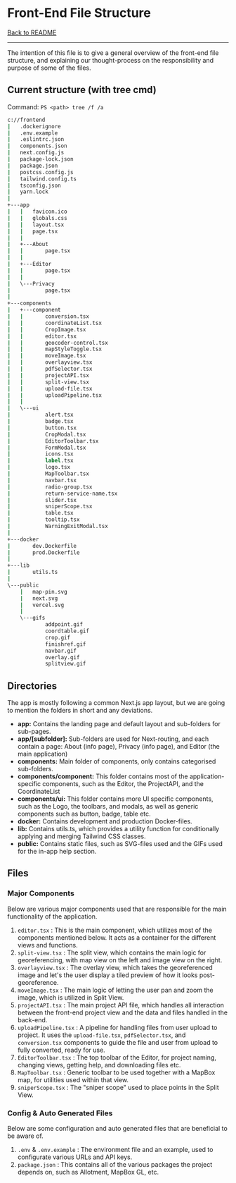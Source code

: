 # Front-End File Structure

[Back to README](../README.md)

---
The intention of this file is to give a general overview of the front-end file structure, and explaining our thought-process on the responsibility and purpose of some of the files.

## Current structure (with tree cmd)

Command: `PS <path> tree /f /a`

```cmd
c://frontend
|   .dockerignore
|   .env.example
|   .eslintrc.json
|   components.json
|   next.config.js
|   package-lock.json
|   package.json
|   postcss.config.js
|   tailwind.config.ts
|   tsconfig.json
|   yarn.lock
|
+---app
|   |   favicon.ico
|   |   globals.css
|   |   layout.tsx
|   |   page.tsx
|   |
|   +---About
|   |       page.tsx
|   |
|   +---Editor
|   |       page.tsx
|   |
|   \---Privacy
|           page.tsx
|
+---components
|   +---component
|   |       conversion.tsx
|   |       coordinateList.tsx
|   |       CropImage.tsx
|   |       editor.tsx
|   |       geocoder-control.tsx
|   |       mapStyleToggle.tsx
|   |       moveImage.tsx
|   |       overlayview.tsx
|   |       pdfSelector.tsx
|   |       projectAPI.tsx
|   |       split-view.tsx
|   |       upload-file.tsx
|   |       uploadPipeline.tsx
|   |
|   \---ui
|           alert.tsx
|           badge.tsx
|           button.tsx
|           CropModal.tsx
|           EditorToolbar.tsx
|           FormModal.tsx
|           icons.tsx
|           label.tsx
|           logo.tsx
|           MapToolbar.tsx
|           navbar.tsx
|           radio-group.tsx
|           return-service-name.tsx
|           slider.tsx
|           sniperScope.tsx
|           table.tsx
|           tooltip.tsx
|           WarningExitModal.tsx
|
+---docker
|       dev.Dockerfile
|       prod.Dockerfile
|
+---lib
|       utils.ts
|
\---public
    |   map-pin.svg
    |   next.svg
    |   vercel.svg
    |
    \---gifs
            addpoint.gif
            coordtable.gif
            crop.gif
            finishref.gif
            navbar.gif
            overlay.gif
            splitview.gif
```

## Directories

The app is mostly following a common Next.js app layout, but we are going to mention the folders in short and any deviations.

* **app:** Contains the landing page and default layout and sub-folders for sub-pages.
* **app/[subfolder]:** Sub-folders are used for Next-routing, and each contain a page: About (info page), Privacy (info page), and Editor (the main application)
* **components:** Main folder of components, only contains categorised sub-folders.
* **components/component:** This folder contains most of the application-specific components, such as the Editor, the ProjectAPI, and the CoordinateList
* **components/ui:** This folder contains more UI specific components, such as the Logo, the toolbars, and modals, as well as generic components such as button, badge, table etc.
* **docker:** Contains development and production Docker-files.
* **lib:** Contains utils.ts, which provides a utility function for conditionally applying and merging Tailwind CSS classes.
* **public:** Contains static files, such as SVG-files used and the GIFs used for the in-app help section.

## Files


### Major Components
Below are various major components used that are responsible for the main functionality of the application.

1. `editor.tsx` : This is the main component, which utilizes most of the components mentioned below. It acts as a container for the different views and functions.
2. `split-view.tsx` : The split view, which contains the main logic for georeferencing, with map view on the left and image view on the right.
3. `overlayview.tsx` : The overlay view, which takes the georeferenced image and let's the user display a tiled preview of how it looks post-georeference.
4. `moveImage.tsx` : The main logic of letting the user pan and zoom the image, which is utilized in Split View. 
5. `projectAPI.tsx` : The main project API file, which handles all interaction between the front-end project view and the data and files handled in the back-end.
6. `uploadPipeline.tsx` : A pipeline for handling files from user upload to project. It uses the `upload-file.tsx`, `pdfSelector.tsx`, and `conversion.tsx` components to guide the file and user from upload to fully converted, ready for use.
7. `EditorToolbar.tsx` : The top toolbar of the Editor, for project naming, changing views, getting help, and downloading files etc.
8. `MapToolbar.tsx` : Generic toolbar to be used together with a MapBox map, for utilities used within that view.
9. `sniperScope.tsx` : The "sniper scope" used to place points in the Split View.

### Config & Auto Generated Files
Below are some configuration and auto generated files that are beneficial to be aware of.

1. `.env` & `.env.example` : The environment file and an example, used to configurate various URLs and API keys.
1. `package.json` : This contains all of the various packages the project depends on, such as Allotment, MapBox GL, etc.
